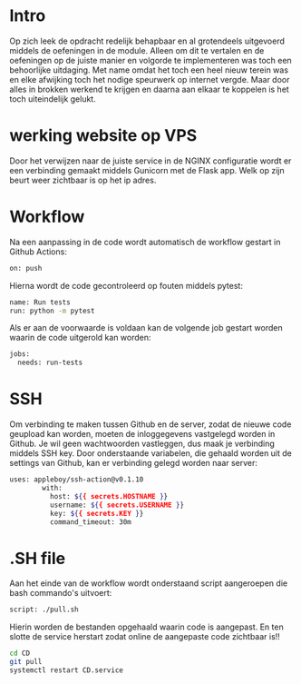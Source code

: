 # Intro    
Op zich leek de opdracht redelijk behapbaar en al grotendeels uitgevoerd middels de oefeningen in de module.
Alleen om dit te vertalen en de oefeningen op de juiste manier en volgorde te implementeren was toch een behoorlijke uitdaging.
Met name omdat het toch een heel nieuw terein was en elke afwijking toch het nodige speurwerk op internet vergde.
Maar door alles in brokken werkend te krijgen en daarna aan elkaar te koppelen is het toch uiteindelijk gelukt.

# werking website op VPS
Door het verwijzen naar de juiste service in de NGINX configuratie wordt er een verbinding gemaakt middels Gunicorn met de Flask app. Welk op zijn beurt weer zichtbaar is op het ip adres.

# Workflow
Na een aanpassing in de code wordt automatisch de workflow gestart in Github Actions:
```sh
on: push
```
Hierna wordt de code gecontroleerd op fouten middels pytest:
```sh
name: Run tests
run: python -m pytest
```
Als er aan de voorwaarde is voldaan kan de volgende job gestart worden waarin de code uitgerold kan worden:
```sh
jobs:
  needs: run-tests
```
# SSH
Om verbinding te maken tussen Github en de server, zodat de nieuwe code geupload kan worden, moeten de inloggegevens vastgelegd worden in Github.
Je wil geen wachtwoorden vastleggen, dus maak je verbinding middels SSH key.
Door onderstaande variabelen, die gehaald worden uit de settings van Github, kan er verbinding gelegd worden naar server:
```sh
uses: appleboy/ssh-action@v0.1.10
        with:
          host: ${{ secrets.HOSTNAME }}
          username: ${{ secrets.USERNAME }}
          key: ${{ secrets.KEY }}
          command_timeout: 30m
```

# .SH file
Aan het einde van de workflow wordt onderstaand script aangeroepen die bash commando's uitvoert:
```sh
script: ./pull.sh
```
Hierin worden de bestanden opgehaald waarin code is aangepast.
En ten slotte de service herstart zodat online de aangepaste code zichtbaar is!!
```sh
cd CD
git pull
systemctl restart CD.service
```








